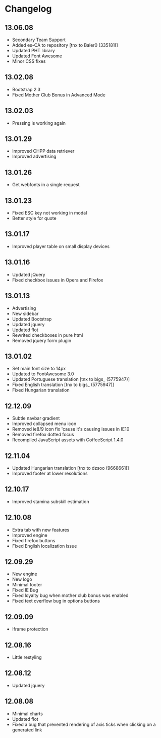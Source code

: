 Changelog
=========

13.06.08
--------
* Secondary Team Support
* Added es-CA to repository [tnx to Baler0 (335181)]
* Updated PHT library
* Updated Font Awesome
* Minor CSS fixes

13.02.08
--------
* Bootstrap 2.3
* Fixed Mother Club Bonus in Advanced Mode

13.02.03
--------
* Pressing is working again

13.01.29
--------
* Improved CHPP data retriever
* Improved advertising

13.01.26
--------
* Get webfonts in a single request

13.01.23
--------
* Fixed ESC key not working in modal
* Better style for quote

13.01.17
--------
* Improved player table on small display devices

13.01.16
--------
* Updated jQuery
* Fixed checkbox issues in Opera and Firefox

13.01.13
--------
* Advertising
* New sidebar
* Updated Bootstrap
* Updated jquery
* Updated flot
* Rewrited checkboxes in pure html
* Removed jquery form plugin

13.01.02
--------
* Set main font size to 14px
* Updated to FontAwesome 3.0
* Updated Portuguese translation [tnx to bigs_ (5775947)]
* Fixed English translation [tnx to bigs_ (5775947)]
* Fixed Hungarian translation

12.12.09
--------
* Subtle navbar gradient
* Improved collapsed menu icon
* Removed ie8/9 icon fix 'cause it's causing issues in IE10
* Removed firefox dotted focus
* Recompiled JavaScript assets with CoffeeScript 1.4.0

12.11.04
--------
* Updated Hungarian translation [tnx to dzsoo (9668661)]
* Improved footer at lower resolutions

12.10.17
--------
* Improved stamina subskill estimation

12.10.08
--------
* Extra tab with new features
* Improved engine
* Fixed firefox buttons
* Fixed English localization issue

12.09.29
--------
* New engine
* New logo
* Minimal footer
* Fixed IE Bug
* Fixed loyalty bug when mother club bonus was enabled
* Fixed text overflow bug in options buttons

12.09.09
--------
* Iframe protection

12.08.16
--------
* Little restyling

12.08.12
--------
* Updated jquery

12.08.08
--------
* Minimal charts
* Updated flot
* Fixed a bug that prevented rendering of axis ticks when clicking on a generated link

